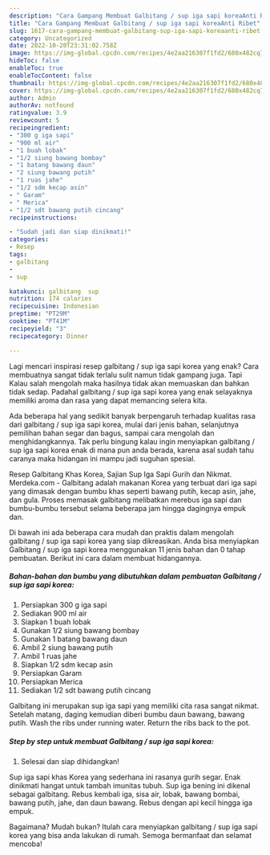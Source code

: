 ```yaml
---
description: "Cara Gampang Membuat Galbitang / sup iga sapi koreaAnti Ribet"
title: "Cara Gampang Membuat Galbitang / sup iga sapi koreaAnti Ribet"
slug: 1617-cara-gampang-membuat-galbitang-sup-iga-sapi-koreaanti-ribet
category: Uncategorized
date: 2022-10-20T23:31:02.758Z
image: https://img-global.cpcdn.com/recipes/4e2aa216307f1fd2/680x482cq70/galbitang-sup-iga-sapi-korea-foto-resep-utama.jpg
hideToc: false
enableToc: true
enableTocContent: false
thumbnail: https://img-global.cpcdn.com/recipes/4e2aa216307f1fd2/680x482cq70/galbitang-sup-iga-sapi-korea-foto-resep-utama.jpg
cover: https://img-global.cpcdn.com/recipes/4e2aa216307f1fd2/680x482cq70/galbitang-sup-iga-sapi-korea-foto-resep-utama.jpg
author: Admin
authorAv: notfound
ratingvalue: 3.9
reviewcount: 5
recipeingredient:
- "300 g iga sapi"
- "900 ml air"
- "1 buah lobak"
- "1/2 siung bawang bombay"
- "1 batang bawang daun"
- "2 siung bawang putih"
- "1 ruas jahe"
- "1/2 sdm kecap asin"
- " Garam"
- " Merica"
- "1/2 sdt bawang putih cincang"
recipeinstructions:

- "Sudah jadi dan siap dinikmati!"
categories:
- Resep
tags:
- galbitang
- 
- sup

katakunci: galbitang  sup 
nutrition: 174 calories
recipecuisine: Indonesian
preptime: "PT29M"
cooktime: "PT41M"
recipeyield: "3"
recipecategory: Dinner

---
```



Lagi mencari inspirasi resep galbitang / sup iga sapi korea yang enak? Cara membuatnya sangat tidak terlalu sulit namun tidak gampang juga. Tapi Kalau salah mengolah maka hasilnya tidak akan memuaskan dan bahkan tidak sedap. Padahal galbitang / sup iga sapi korea yang enak selayaknya memiliki aroma dan rasa yang dapat memancing selera kita.


Ada beberapa hal yang sedikit banyak berpengaruh terhadap kualitas rasa dari galbitang / sup iga sapi korea, mulai dari jenis bahan, selanjutnya pemilihan bahan segar dan bagus, sampai cara mengolah dan menghidangkannya. Tak perlu bingung kalau ingin menyiapkan galbitang / sup iga sapi korea enak di mana pun anda berada, karena asal sudah tahu caranya maka hidangan ini mampu jadi suguhan spesial.

Resep Galbitang Khas Korea, Sajian Sup Iga Sapi Gurih dan Nikmat. Merdeka.com - Galbitang adalah makanan Korea yang terbuat dari iga sapi yang dimasak dengan bumbu khas seperti bawang putih, kecap asin, jahe, dan gula. Proses memasak galbitang melibatkan merebus iga sapi dan bumbu-bumbu tersebut selama beberapa jam hingga dagingnya empuk dan.


Di bawah ini ada beberapa cara mudah dan praktis dalam mengolah galbitang / sup iga sapi korea yang siap dikreasikan. Anda bisa menyiapkan Galbitang / sup iga sapi korea menggunakan 11 jenis bahan dan 0 tahap pembuatan. Berikut ini cara dalam membuat hidangannya.

<!--inarticleads1-->

##### Bahan-bahan dan bumbu yang dibutuhkan dalam pembuatan Galbitang / sup iga sapi korea:

1. Persiapkan 300 g iga sapi
1. Sediakan 900 ml air
1. Siapkan 1 buah lobak
1. Gunakan 1/2 siung bawang bombay
1. Gunakan 1 batang bawang daun
1. Ambil 2 siung bawang putih
1. Ambil 1 ruas jahe
1. Siapkan 1/2 sdm kecap asin
1. Persiapkan  Garam
1. Persiapkan  Merica
1. Sediakan 1/2 sdt bawang putih cincang


Galbitang ini merupakan sup iga sapi yang memiliki cita rasa sangat nikmat. Setelah matang, daging kemudian diberi bumbu daun bawang, bawang putih. Wash the ribs under running water. Return the ribs back to the pot. 

<!--inarticleads2-->

##### Step by step untuk membuat Galbitang / sup iga sapi korea:


1. Selesai dan siap dihidangkan!

Sup iga sapi khas Korea yang sederhana ini rasanya gurih segar. Enak dinikmati hangat untuk tambah imunitas tubuh. Sup iga bening ini dikenal sebagai galbitang. Rebus kembali iga, sisa air, lobak, bawang bombai, bawang putih, jahe, dan daun bawang. Rebus dengan api kecil hingga iga empuk. 

Bagaimana? Mudah bukan? Itulah cara menyiapkan galbitang / sup iga sapi korea yang bisa anda lakukan di rumah. Semoga bermanfaat dan selamat mencoba!
